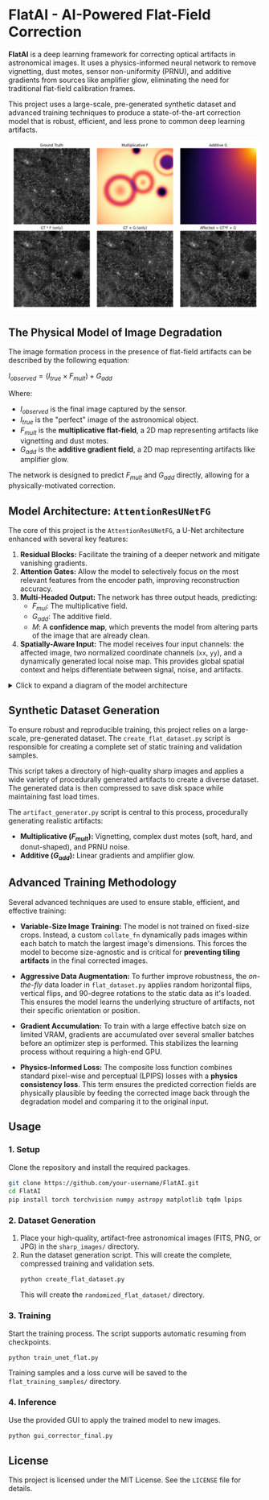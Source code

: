 # FlatAI - AI-Powered Flat-Field Correction

**FlatAI** is a deep learning framework for correcting optical artifacts in astronomical images. It uses a physics-informed neural network to remove vignetting, dust motes, sensor non-uniformity (PRNU), and additive gradients from sources like amplifier glow, eliminating the need for traditional flat-field calibration frames.

This project uses a large-scale, pre-generated synthetic dataset and advanced training techniques to produce a state-of-the-art correction model that is robust, efficient, and less prone to common deep learning artifacts.

![Sample Correction](flat_demo_samples/demo_combined.png)

## The Physical Model of Image Degradation

The image formation process in the presence of flat-field artifacts can be described by the following equation:

$I_{observed} = (I_{true} \times F_{mult}) + G_{add}$

Where:
-   $I_{observed}$ is the final image captured by the sensor.
-   $I_{true}$ is the "perfect" image of the astronomical object.
-   $F_{mult}$ is the **multiplicative flat-field**, a 2D map representing artifacts like vignetting and dust motes.
-   $G_{add}$ is the **additive gradient field**, a 2D map representing artifacts like amplifier glow.

The network is designed to predict $F_{mult}$ and $G_{add}$ directly, allowing for a physically-motivated correction.

## Model Architecture: `AttentionResUNetFG`

The core of this project is the `AttentionResUNetFG`, a U-Net architecture enhanced with several key features:

1.  **Residual Blocks:** Facilitate the training of a deeper network and mitigate vanishing gradients.
2.  **Attention Gates:** Allow the model to selectively focus on the most relevant features from the encoder path, improving reconstruction accuracy.
3.  **Multi-Headed Output:** The network has three output heads, predicting:
    -   $F_{mul}$: The multiplicative field.
    -   $G_{add}$: The additive field.
    -   $M$: A **confidence map**, which prevents the model from altering parts of the image that are already clean.
4.  **Spatially-Aware Input:** The model receives four input channels: the affected image, two normalized coordinate channels (`xx`, `yy`), and a dynamically generated local noise map. This provides global spatial context and helps differentiate between signal, noise, and artifacts.

<details>
<summary>Click to expand a diagram of the model architecture</summary>

```mermaid
graph TD
    subgraph Input
        A[Image + Coords + Noise]
    end

    subgraph Encoder
        A --> B(enc1: ResBlock 4->64);
        B --> C{pool1: MaxPool2d};
        C --> D(enc2: ResBlock 64->128);
        D --> E{pool2: MaxPool2d};
        E --> F(enc3: ResBlock 128->256);
        F --> G{pool3: MaxPool2d};
        G --> H(enc4: ResBlock 256->512);
        H --> I{pool4: MaxPool2d};
    end

    subgraph Bottleneck
        I --> J(bottleneck: ResBlock 512->1024);
    end

    subgraph Decoder
        J --> K(up4: Upsample);
        K --> L(dec_conv4: ResBlock 1024->512);
        subgraph Skip Connection 4
            H --> M(att4: AttentionGate);
            L --> M;
        end
        M --> N(dec_combine4: ResBlock 1024->512);
        N --> O(up3: Upsample);
        O --> P(dec_conv3: ResBlock 512->256);
        subgraph Skip Connection 3
            F --> Q(att3: AttentionGate);
            P --> Q;
        end
        Q --> R(dec_combine3: ResBlock 512->256);
        R --> S(up2: Upsample);
        S --> T(dec_conv2: ResBlock 256->128);
        subgraph Skip Connection 2
            D --> U(att2: AttentionGate);
            T --> U;
        end
        U --> V(dec_combine2: ResBlock 256->128);
        V --> W(up1: Upsample);
        W --> X(dec_conv1: ResBlock 128->64);
        subgraph Skip Connection 1
            B --> Y(att1: AttentionGate);
            X --> Y;
        end
        Y --> Z(dec_combine1: ResBlock 128->64);
    end
    
    subgraph Output Heads
        Z --> AA(out_conv: Conv2d 64->3);
        AA --> BB[F_mul prediction];
        AA --> CC[G_add prediction];
        AA --> DD[M (confidence) prediction];
    end
```
</details>

## Synthetic Dataset Generation

To ensure robust and reproducible training, this project relies on a large-scale, pre-generated dataset. The `create_flat_dataset.py` script is responsible for creating a complete set of static training and validation samples.

This script takes a directory of high-quality sharp images and applies a wide variety of procedurally generated artifacts to create a diverse dataset. The generated data is then compressed to save disk space while maintaining fast load times.

The `artifact_generator.py` script is central to this process, procedurally generating realistic artifacts:
-   **Multiplicative ($F_{mult}$):** Vignetting, complex dust motes (soft, hard, and donut-shaped), and PRNU noise.
-   **Additive ($G_{add}$):** Linear gradients and amplifier glow.

## Advanced Training Methodology

Several advanced techniques are used to ensure stable, efficient, and effective training:

-   **Variable-Size Image Training:** The model is not trained on fixed-size crops. Instead, a custom `collate_fn` dynamically pads images within each batch to match the largest image's dimensions. This forces the model to become size-agnostic and is critical for **preventing tiling artifacts** in the final corrected images.

-   **Aggressive Data Augmentation:** To further improve robustness, the *on-the-fly* data loader in `flat_dataset.py` applies random horizontal flips, vertical flips, and 90-degree rotations to the static data as it's loaded. This ensures the model learns the underlying structure of artifacts, not their specific orientation or position.

-   **Gradient Accumulation:** To train with a large effective batch size on limited VRAM, gradients are accumulated over several smaller batches before an optimizer step is performed. This stabilizes the learning process without requiring a high-end GPU.

-   **Physics-Informed Loss:** The composite loss function combines standard pixel-wise and perceptual (LPIPS) losses with a **physics consistency loss**. This term ensures the predicted correction fields are physically plausible by feeding the corrected image back through the degradation model and comparing it to the original input.

## Usage

### 1. Setup
Clone the repository and install the required packages.

```bash
git clone https://github.com/your-username/FlatAI.git
cd FlatAI
pip install torch torchvision numpy astropy matplotlib tqdm lpips
```

### 2. Dataset Generation
1.  Place your high-quality, artifact-free astronomical images (FITS, PNG, or JPG) in the `sharp_images/` directory.
2.  Run the dataset generation script. This will create the complete, compressed training and validation sets.
    ```bash
    python create_flat_dataset.py
    ```
    This will create the `randomized_flat_dataset/` directory.

### 3. Training
Start the training process. The script supports automatic resuming from checkpoints.

```bash
python train_unet_flat.py
```
Training samples and a loss curve will be saved to the `flat_training_samples/` directory.

### 4. Inference
Use the provided GUI to apply the trained model to new images.

```bash
python gui_corrector_final.py
```

## License
This project is licensed under the MIT License. See the `LICENSE` file for details.
